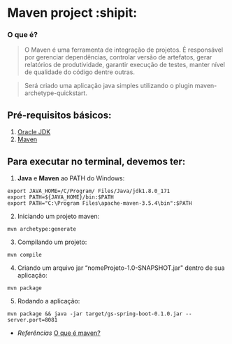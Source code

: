 # Maven project :shipit:

### O que é?
> O Maven é uma ferramenta de integração de projetos. É responsável por gerenciar dependências, controlar versão de artefatos, gerar relatórios de produtividade, garantir execução de testes, manter nível de qualidade do código dentre outras.

> Será criado uma aplicação java simples utilizando o plugin maven-archetype-quickstart.

## Pré-requisitos básicos:

1. [Oracle JDK](http://www.oracle.com/technetwork/java/javase/downloads/index.html)
2. [Maven](http://maven.apache.org/)

## Para executar no terminal, devemos ter:

1. **Java** e **Maven** ao PATH do Windows:
```
export JAVA_HOME=/C/Program/ Files/Java/jdk1.8.0_171
export PATH=${JAVA_HOME}/bin:$PATH
export PATH="C:\Program Files\apache-maven-3.5.4\bin":$PATH

```

2. Iniciando um projeto maven:
```
mvn archetype:generate
```

3. Compilando um projeto:
```
mvn compile
```

4. Criando um arquivo jar “nomeProjeto-1.0-SNAPSHOT.jar" dentro de sua aplicação:
```
mvn package
```

5. Rodando a aplicação:
```
mvn package && java -jar target/gs-spring-boot-0.1.0.jar --server.port=8081
```

- *Referências*
[O que é maven?](http://www.dclick.com.br/2010/09/15/o-que-e-o-maven-e-seus-primeiros-passos-com-a-ferramenta/)

